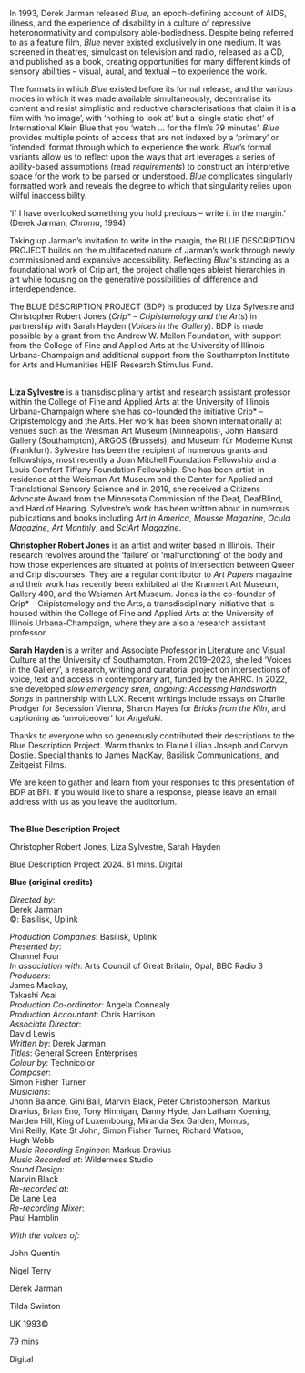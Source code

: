 
In 1993, Derek Jarman released _Blue_, an epoch-defining account of AIDS, illness, and the experience of disability in a culture of repressive heteronormativity and compulsory able-bodiedness. Despite being referred to as a feature film, _Blue_ never existed exclusively in one medium. It was screened in theatres, simulcast on television and radio, released as a CD, and published as a book, creating opportunities for many different kinds of sensory abilities – visual, aural, and textual – to experience the work.

The formats in which _Blue_ existed before its formal release, and the various modes in which it was made available simultaneously, decentralise its content and resist simplistic and reductive characterisations that claim it is a film with ‘no image’, with ‘nothing to look at’ but a ‘single static shot’ of International Klein Blue that you ‘watch … for the film’s 79 minutes’. _Blue_ provides multiple points of access that are not indexed by a ‘primary’ or ‘intended’ format through which to experience the work. _Blue_’s formal variants allow us to reflect upon the ways that art leverages a series of ability-based assumptions (read _requirements_) to construct an interpretive space for the work to be parsed or understood. _Blue_ complicates singularly formatted work and reveals the degree to which that singularity relies upon wilful inaccessibility.

‘If I have overlooked something you hold precious – write it in the margin.’ (Derek Jarman, _Chroma_, 1994)

Taking up Jarman’s invitation to write in the margin, the BLUE DESCRIPTION PROJECT builds on the multifaceted nature of Jarman’s work through newly commissioned and expansive accessibility. Reflecting _Blue_'s standing as a foundational work of Crip art, the project challenges ableist hierarchies in art while focusing on the generative possibilities of difference and interdependence.

The BLUE DESCRIPTION PROJECT (BDP) is produced by Liza Sylvestre and Christopher Robert Jones (_Crip*_ – _Cripistemology and the Arts_) in partnership with Sarah Hayden (_Voices in the Gallery_). BDP is made possible by a grant from the Andrew W. Mellon Foundation, with support from the College of Fine and Applied Arts at the University of Illinois Urbana-Champaign and additional support from the Southampton Institute for Arts and Humanities HEIF Research Stimulus Fund.
<br><br>

**Liza Sylvestre** is a transdisciplinary artist and research assistant professor within the College of Fine and Applied Arts at the University of Illinois Urbana-Champaign where she has co-founded the initiative Crip* – Cripistemology and the Arts. Her work has been shown internationally at venues such as the Weisman Art Museum (Minneapolis), John Hansard Gallery (Southampton), ARGOS (Brussels), and Museum für Moderne Kunst (Frankfurt). Sylvestre has been the recipient of numerous grants and fellowships, most recently a Joan Mitchell Foundation Fellowship and a Louis Comfort Tiffany Foundation Fellowship. She has been artist-in-residence at the Weisman Art Museum and the Center for Applied and Translational Sensory Science and in 2019, she received a Citizens Advocate Award from the Minnesota Commission of the Deaf, DeafBlind, and Hard of Hearing. Sylvestre’s work has been written about in numerous publications and books including _Art in America_, _Mousse Magazine_, _Ocula_ _Magazine_, _Art Monthly_, and _SciArt_ _Magazine_.

**Christopher Robert Jones** is an artist and writer based in Illinois. Their research revolves around the ‘failure’ or ‘malfunctioning’ of the body and how those experiences are situated at points of intersection between Queer and Crip discourses. They are a regular contributor to _Art Papers_ magazine and their work has recently been exhibited at the Krannert Art Museum, Gallery 400, and the Weisman Art Museum. Jones is the co-founder of Crip* – Cripistemology and the Arts, a transdisciplinary initiative that is housed within the College of Fine and Applied Arts at the University of Illinois Urbana-Champaign, where they are also a research assistant professor.

**Sarah Hayden** is a writer and Associate Professor in Literature and Visual Culture at the University of Southampton. From 2019–2023, she led ‘Voices in the Gallery’, a research, writing and curatorial project on intersections of voice, text and access in contemporary art, funded by the AHRC. In 2022, she developed _slow emergency siren, ongoing: Accessing Handsworth Songs_ in partnership with LUX. Recent writings include essays on Charlie Prodger for Secession Vienna, Sharon Hayes for _Bricks from the Kiln_, and captioning as ‘unvoiceover’ for _Angelaki_.
<br>

Thanks to everyone who so generously contributed their descriptions to the Blue Description Project. Warm thanks to Elaine Lillian Joseph and Corvyn Dostie. Special thanks to James MacKay, Basilisk Communications, and Zeitgeist Films.

We are keen to gather and learn from your responses to this presentation of BDP at BFI. If you would like to share a response, please leave an email address with us as you leave the auditorium.
<br><br>

**The Blue  Description Project**<br>

Christopher Robert Jones, Liza Sylvestre, Sarah Hayden<br>

Blue Description Project 2024. 81 mins. Digital<br>

**Blue (original credits)**<br>

_Directed by_:  
Derek Jarman  
©: Basilisk, Uplink

_Production Companies_: Basilisk, Uplink  
_Presented by_:  
Channel Four  
_In association with_: Arts Council of Great Britain, Opal, BBC Radio 3  
_Producers_:  
James Mackay,  
Takashi Asai  
_Production Co-ordinator_: Angela Connealy  
_Production Accountant_: Chris Harrison  
_Associate Director_:  
David Lewis  
_Written by_: Derek Jarman  
_Titles_: General Screen Enterprises  
_Colour by_: Technicolor  
_Composer_:  
Simon Fisher Turner  
_Musicians_:  
Jhonn Balance, Gini Ball, Marvin Black, Peter Christopherson, Markus Dravius, Brian Eno, Tony Hinnigan, Danny Hyde, Jan Latham Koening, Marden Hill, King of Luxembourg, Miranda Sex Garden, Momus,  
Vini Reilly, Kate St John, Simon Fisher Turner, Richard Watson,  
Hugh Webb  
_Music Recording Engineer_: Markus Dravius  
_Music Recorded at_: Wilderness Studio  
_Sound Design_:  
Marvin Black  
_Re-recorded at_:  
De Lane Lea  
_Re-recording Mixer_:  
Paul Hamblin

_With the voices of:_

John Quentin

Nigel Terry

Derek Jarman

Tilda Swinton

UK 1993©

79 mins

Digital
<!--stackedit_data:
eyJoaXN0b3J5IjpbLTE1NTc3NzgxMzNdfQ==
-->